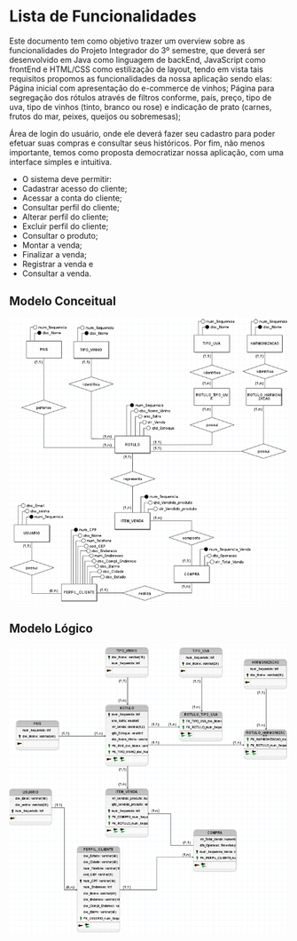 # Lista de Funcionalidades

Este documento tem como objetivo trazer um overview sobre as funcionalidades do Projeto Integrador do 3º semestre, que deverá ser desenvolvido em Java como linguagem de backEnd, JavaScript como frontEnd e HTML/CSS como estilização de layout, tendo em vista tais requisitos propomos as funcionalidades da nossa aplicação sendo elas:
Página inicial com apresentação do e-commerce de vinhos;
Página para segregação dos rótulos através de filtros conforme, país, preço, tipo de uva, tipo de vinhos (tinto, branco ou rose) e indicação de prato (carnes, frutos do mar, peixes, queijos ou sobremesas);

Área de login do usuário, onde ele deverá fazer seu cadastro para poder efetuar suas compras e consultar seus históricos.
Por fim, não menos importante, temos como proposta democratizar nossa aplicação, com uma interface simples e intuitiva.

* O sistema deve permitir:
* Cadastrar acesso do cliente;
* Acessar a conta do cliente;
* Consultar perfil do cliente;
* Alterar perfil do cliente;
* Excluir perfil do cliente;
* Consultar o produto;
* Montar a venda;
* Finalizar a venda;
* Registrar a venda e
* Consultar a venda.


## Modelo Conceitual
![Modelo de Dados](/Telas/imagem_Modelo_Conceitual.PNG)


## Modelo Lógico
![Modelo de Dados](/Telas/imagem_Modelo_Logico.PNG)
